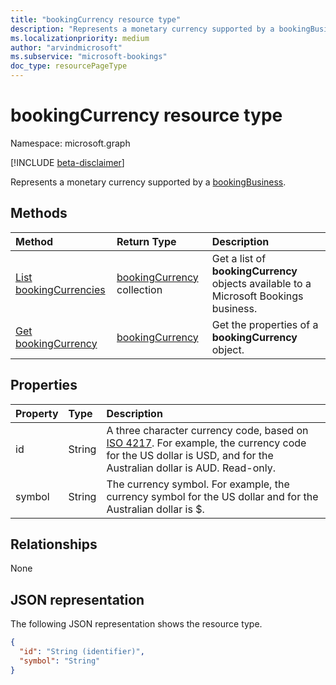 ```yaml
---
title: "bookingCurrency resource type"
description: "Represents a monetary currency supported by a bookingBusiness."
ms.localizationpriority: medium
author: "arvindmicrosoft"
ms.subservice: "microsoft-bookings"
doc_type: resourcePageType
---
```


# bookingCurrency resource type

Namespace: microsoft.graph

 [!INCLUDE [beta-disclaimer](../../includes/beta-disclaimer.md)]
 
Represents a monetary currency supported by a [bookingBusiness](bookingbusiness.md).


## Methods

| Method		   | Return Type	|Description|
|:---------------|:--------|:----------|
|[List bookingCurrencies](../api/bookingcurrency-list.md) | [bookingCurrency](bookingcurrency.md) collection |Get a list of **bookingCurrency** objects available to a Microsoft Bookings business.|
|[Get bookingCurrency](../api/bookingcurrency-get.md) | [bookingCurrency](bookingcurrency.md) |Get the properties of a **bookingCurrency** object.|


## Properties
| Property	   | Type	|Description|
|:---------------|:--------|:----------|
|id|String| A three character currency code, based on [ISO 4217](https://www.iso.org/iso-4217-currency-codes.html). For example, the currency code for the US dollar is USD, and for the Australian dollar is AUD. Read-only.|
|symbol|String| The currency symbol. For example, the currency symbol for the US dollar and for the Australian dollar is $.  |

## Relationships
None


## JSON representation

The following JSON representation shows the resource type.

<!-- {
  "blockType": "resource",
  "optionalProperties": [

  ],
  "@odata.type": "microsoft.graph.bookingCurrency"
}-->

```json
{
  "id": "String (identifier)",
  "symbol": "String"
}

```

<!-- uuid: 8fcb5dbc-d5aa-4681-8e31-b001d5168d79
2015-10-25 14:57:30 UTC -->
<!--
{
  "type": "#page.annotation",
  "description": "bookingCurrency resource",
  "keywords": "",
  "section": "documentation",
  "tocPath": "",
  "suppressions": []
}
-->


